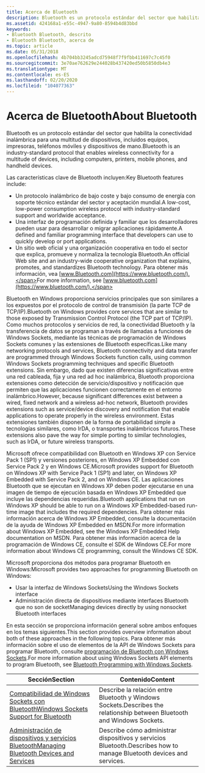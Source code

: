 ```yaml
---
title: Acerca de Bluetooth
description: Bluetooth es un protocolo estándar del sector que habilita la conectividad inalámbrica para una multitud de dispositivos, incluidos equipos, impresoras, teléfonos móviles y dispositivos de mano.
ms.assetid: 424168a1-e55c-4947-9a80-8594b4d83bbd
keywords:
- Bluetooth Bluetooth, descrito
- Bluetooth Bluetooth, acerca de
ms.topic: article
ms.date: 05/31/2018
ms.openlocfilehash: 4b704bb3245adcd75948f7f9fbb411697c7c45f0
ms.sourcegitcommit: 3e70ae762629e244028b437420ed50b5850db4e3
ms.translationtype: MT
ms.contentlocale: es-ES
ms.lasthandoff: 02/20/2020
ms.locfileid: "104077363"
---
```

# <a name="about-bluetooth"></a><span data-ttu-id="bd341-105">Acerca de Bluetooth</span><span class="sxs-lookup"><span data-stu-id="bd341-105">About Bluetooth</span></span>

<span data-ttu-id="bd341-106">Bluetooth es un protocolo estándar del sector que habilita la conectividad inalámbrica para una multitud de dispositivos, incluidos equipos, impresoras, teléfonos móviles y dispositivos de mano.</span><span class="sxs-lookup"><span data-stu-id="bd341-106">Bluetooth is an industry-standard protocol that enables wireless connectivity for a multitude of devices, including computers, printers, mobile phones, and handheld devices.</span></span>

<span data-ttu-id="bd341-107">Las características clave de Bluetooth incluyen:</span><span class="sxs-lookup"><span data-stu-id="bd341-107">Key Bluetooth features include:</span></span>

-   <span data-ttu-id="bd341-108">Un protocolo inalámbrico de bajo coste y bajo consumo de energía con soporte técnico estándar del sector y aceptación mundial.</span><span class="sxs-lookup"><span data-stu-id="bd341-108">A low-cost, low-power consumption wireless protocol with industry-standard support and worldwide acceptance.</span></span>
-   <span data-ttu-id="bd341-109">Una interfaz de programación definida y familiar que los desarrolladores pueden usar para desarrollar o migrar aplicaciones rápidamente.</span><span class="sxs-lookup"><span data-stu-id="bd341-109">A defined and familiar programming interface that developers can use to quickly develop or port applications.</span></span>
-   <span data-ttu-id="bd341-110">Un sitio web oficial y una organización cooperativa en todo el sector que explica, promueve y normaliza la tecnología Bluetooth.</span><span class="sxs-lookup"><span data-stu-id="bd341-110">An official Web site and an industry-wide cooperative organization that explains, promotes, and standardizes Bluetooth technology.</span></span> <span data-ttu-id="bd341-111">Para obtener más información, vea [www.Bluetooth.com](https://www.bluetooth.com/).</span><span class="sxs-lookup"><span data-stu-id="bd341-111">For more information, see [www.bluetooth.com](https://www.bluetooth.com/).</span></span>

<span data-ttu-id="bd341-112">Bluetooth en Windows proporciona servicios principales que son similares a los expuestos por el protocolo de control de transmisión (la parte TCP de TCP/IP).</span><span class="sxs-lookup"><span data-stu-id="bd341-112">Bluetooth on Windows provides core services that are similar to those exposed by Transmission Control Protocol (the TCP part of TCP/IP).</span></span> <span data-ttu-id="bd341-113">Como muchos protocolos y servicios de red, la conectividad Bluetooth y la transferencia de datos se programan a través de llamadas a funciones de Windows Sockets, mediante las técnicas de programación de Windows Sockets comunes y las extensiones de Bluetooth específicas.</span><span class="sxs-lookup"><span data-stu-id="bd341-113">Like many networking protocols and services, Bluetooth connectivity and data transfer are programmed through Windows Sockets function calls, using common Windows Sockets programming techniques and specific Bluetooth extensions.</span></span> <span data-ttu-id="bd341-114">Sin embargo, dado que existen diferencias significativas entre una red cableada, fija y una red ad hoc inalámbrica, Bluetooth proporciona extensiones como detección de servicio/dispositivo y notificación que permiten que las aplicaciones funcionen correctamente en el entorno inalámbrico.</span><span class="sxs-lookup"><span data-stu-id="bd341-114">However, because significant differences exist between a wired, fixed network and a wireless ad-hoc network, Bluetooth provides extensions such as service/device discovery and notification that enable applications to operate properly in the wireless environment.</span></span> <span data-ttu-id="bd341-115">Estas extensiones también disponen de la forma de portabilidad simple a tecnologías similares, como IrDA, o transportes inalámbricos futuros.</span><span class="sxs-lookup"><span data-stu-id="bd341-115">These extensions also pave the way for simple porting to similar technologies, such as IrDA, or future wireless transports.</span></span>

<span data-ttu-id="bd341-116">Microsoft ofrece compatibilidad con Bluetooth en Windows XP con Service Pack 1 (SP1) y versiones posteriores, en Windows XP Embedded con Service Pack 2 y en Windows CE.</span><span class="sxs-lookup"><span data-stu-id="bd341-116">Microsoft provides support for Bluetooth on Windows XP with Service Pack 1 (SP1) and later, on Windows XP Embedded with Service Pack 2, and on Windows CE.</span></span> <span data-ttu-id="bd341-117">Las aplicaciones Bluetooth que se ejecutan en Windows XP deben poder ejecutarse en una imagen de tiempo de ejecución basada en Windows XP Embedded que incluye las dependencias requeridas.</span><span class="sxs-lookup"><span data-stu-id="bd341-117">Bluetooth applications that run on Windows XP should be able to run on a Windows XP Embedded-based run-time image that includes the required dependencies.</span></span> <span data-ttu-id="bd341-118">Para obtener más información acerca de Windows XP Embedded, consulte la documentación de la ayuda de Windows XP Embedded en MSDN.</span><span class="sxs-lookup"><span data-stu-id="bd341-118">For more information about Windows XP Embedded, see the Windows XP Embedded Help documentation on MSDN.</span></span> <span data-ttu-id="bd341-119">Para obtener más información acerca de la programación de Windows CE, consulte el SDK de Windows CE.</span><span class="sxs-lookup"><span data-stu-id="bd341-119">For more information about Windows CE programming, consult the Windows CE SDK.</span></span>

<span data-ttu-id="bd341-120">Microsoft proporciona dos métodos para programar Bluetooth en Windows:</span><span class="sxs-lookup"><span data-stu-id="bd341-120">Microsoft provides two approaches for programming Bluetooth on Windows:</span></span>

-   <span data-ttu-id="bd341-121">Usar la interfaz de Windows Sockets</span><span class="sxs-lookup"><span data-stu-id="bd341-121">Using the Windows Sockets interface</span></span>
-   <span data-ttu-id="bd341-122">Administración directa de dispositivos mediante interfaces Bluetooth que no son de socket</span><span class="sxs-lookup"><span data-stu-id="bd341-122">Managing devices directly by using nonsocket Bluetooth interfaces</span></span>

<span data-ttu-id="bd341-123">En esta sección se proporciona información general sobre ambos enfoques en los temas siguientes.</span><span class="sxs-lookup"><span data-stu-id="bd341-123">This section provides overview information about both of these approaches in the following topics.</span></span> <span data-ttu-id="bd341-124">Para obtener más información sobre el uso de elementos de la API de Windows Sockets para programar Bluetooth, consulte [programación de Bluetooth con Windows Sockets](bluetooth-programming-with-windows-sockets.md).</span><span class="sxs-lookup"><span data-stu-id="bd341-124">For more information about using Windows Sockets API elements to program Bluetooth, see [Bluetooth Programming with Windows Sockets](bluetooth-programming-with-windows-sockets.md).</span></span>



| <span data-ttu-id="bd341-125">Sección</span><span class="sxs-lookup"><span data-stu-id="bd341-125">Section</span></span>                                                                                | <span data-ttu-id="bd341-126">Contenido</span><span class="sxs-lookup"><span data-stu-id="bd341-126">Content</span></span>                                                           |
|----------------------------------------------------------------------------------------|-------------------------------------------------------------------|
| [<span data-ttu-id="bd341-127">Compatibilidad de Windows Sockets con Bluetooth</span><span class="sxs-lookup"><span data-stu-id="bd341-127">Windows Sockets Support for Bluetooth</span></span>](windows-sockets-support-for-bluetooth.md)     | <span data-ttu-id="bd341-128">Describe la relación entre Bluetooth y Windows Sockets.</span><span class="sxs-lookup"><span data-stu-id="bd341-128">Describes the relationship between Bluetooth and Windows Sockets.</span></span> |
| [<span data-ttu-id="bd341-129">Administración de dispositivos y servicios Bluetooth</span><span class="sxs-lookup"><span data-stu-id="bd341-129">Managing Bluetooth Devices and Services</span></span>](managing-bluetooth-devices-and-services.md) | <span data-ttu-id="bd341-130">Describe cómo administrar dispositivos y servicios Bluetooth.</span><span class="sxs-lookup"><span data-stu-id="bd341-130">Describes how to manage Bluetooth devices and services.</span></span>           |



 

 

 




